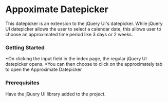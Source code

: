 # Appoximate Datepicker

This datepicker is an extension to the jQuery UI's datepicker. While jQuery UI datepicker allows the user to select a calendar date, this allows user to choose an approximated time period like 3 days or 2 weeks.

### Getting Started
*On clicking the input field in the index page, the regular jQuery UI datepicker opens.
*You can then choose to click on the approximately tab to open the Approximate Datepicker

### Prerequisites
Have the jQuery UI library added to the project.
